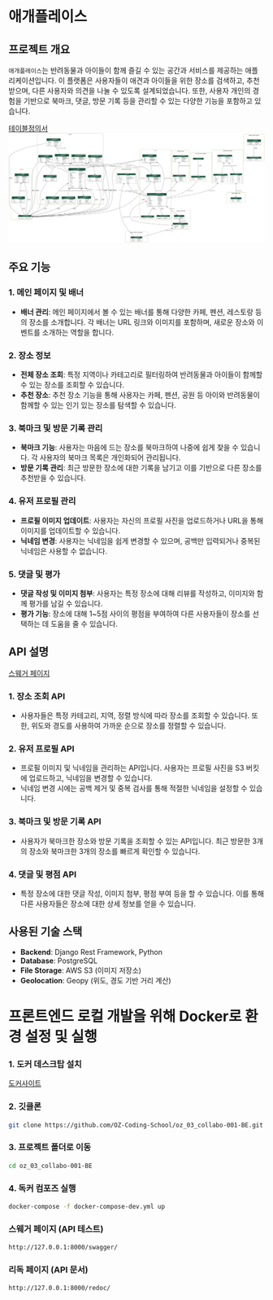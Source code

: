 # 애개플레이스

## 프로젝트 개요

`애개플레이스`는 반려동물과 아이들이 함께 즐길 수 있는 공간과 서비스를 제공하는 애플리케이션입니다. 이 플랫폼은 사용자들이 애견과 아이들을 위한 장소를 검색하고, 추천 받으며, 다른 사용자와 의견을 나눌 수 있도록 설계되었습니다. 또한, 사용자 개인의 경험을 기반으로 북마크, 댓글, 방문 기록 등을 관리할 수 있는 다양한 기능을 포함하고 있습니다.

[테이블정의서](https://docs.google.com/spreadsheets/d/1FK29LM8E9eiwrJ3kE7j0BerM2Kn8ZuyMTM1T8mpuOfo/edit?gid=0#gid=0)
![alt text](images/markdown-my_project_visualized.png)

## 주요 기능

### 1. **메인 페이지 및 배너**
- **배너 관리**: 메인 페이지에서 볼 수 있는 배너를 통해 다양한 카페, 펜션, 레스토랑 등의 장소를 소개합니다. 각 배너는 URL 링크와 이미지를 포함하며, 새로운 장소와 이벤트를 소개하는 역할을 합니다.
  
### 2. **장소 정보**
- **전체 장소 조회**: 특정 지역이나 카테고리로 필터링하여 반려동물과 아이들이 함께할 수 있는 장소를 조회할 수 있습니다.
- **추천 장소**: 추천 장소 기능을 통해 사용자는 카페, 펜션, 공원 등 아이와 반려동물이 함께할 수 있는 인기 있는 장소를 탐색할 수 있습니다.
  
### 3. **북마크 및 방문 기록 관리**
- **북마크 기능**: 사용자는 마음에 드는 장소를 북마크하여 나중에 쉽게 찾을 수 있습니다. 각 사용자의 북마크 목록은 개인화되어 관리됩니다.
- **방문 기록 관리**: 최근 방문한 장소에 대한 기록을 남기고 이를 기반으로 다른 장소를 추천받을 수 있습니다.

### 4. **유저 프로필 관리**
- **프로필 이미지 업데이트**: 사용자는 자신의 프로필 사진을 업로드하거나 URL을 통해 이미지를 업데이트할 수 있습니다.
- **닉네임 변경**: 사용자는 닉네임을 쉽게 변경할 수 있으며, 공백만 입력되거나 중복된 닉네임은 사용할 수 없습니다.

### 5. **댓글 및 평가**
- **댓글 작성 및 이미지 첨부**: 사용자는 특정 장소에 대해 리뷰를 작성하고, 이미지와 함께 평가를 남길 수 있습니다.
- **평가 기능**: 장소에 대해 1~5점 사이의 평점을 부여하여 다른 사용자들이 장소를 선택하는 데 도움을 줄 수 있습니다.

## API 설명
[스웨거 페이지](https://oz-coding-school.github.io/oz_03_collabo-001-BE/)

### 1. **장소 조회 API**
- 사용자들은 특정 카테고리, 지역, 정렬 방식에 따라 장소를 조회할 수 있습니다. 또한, 위도와 경도를 사용하여 가까운 순으로 장소를 정렬할 수 있습니다.

### 2. **유저 프로필 API**
- 프로필 이미지 및 닉네임을 관리하는 API입니다. 사용자는 프로필 사진을 S3 버킷에 업로드하고, 닉네임을 변경할 수 있습니다.
- 닉네임 변경 시에는 공백 제거 및 중복 검사를 통해 적절한 닉네임을 설정할 수 있습니다.

### 3. **북마크 및 방문 기록 API**
- 사용자가 북마크한 장소와 방문 기록을 조회할 수 있는 API입니다. 최근 방문한 3개의 장소와 북마크한 3개의 장소를 빠르게 확인할 수 있습니다.

### 4. **댓글 및 평점 API**
- 특정 장소에 대한 댓글 작성, 이미지 첨부, 평점 부여 등을 할 수 있습니다. 이를 통해 다른 사용자들은 장소에 대한 상세 정보를 얻을 수 있습니다.

## 사용된 기술 스택

- **Backend**: Django Rest Framework, Python
- **Database**: PostgreSQL
- **File Storage**: AWS S3 (이미지 저장소)
- **Geolocation**: Geopy (위도, 경도 기반 거리 계산)



# 프론트엔드 로컬 개발을 위해 Docker로 환경 설정 및 실행

### 1. 도커 데스크탑 설치

[도커사이트](https://www.docker.com/)

### 2. 깃클론

```bash
git clone https://github.com/OZ-Coding-School/oz_03_collabo-001-BE.git
```

### 3. 프로젝트 폴더로 이동

```bash
cd oz_03_collabo-001-BE
```

### 4. 독커 컴포즈 실행

```bash
docker-compose -f docker-compose-dev.yml up
```

### 스웨거 페이지 (API 테스트)

```bash
http://127.0.0.1:8000/swagger/
```

### 리독 페이지 (API 문서)

```bash
http://127.0.0.1:8000/redoc/
```

